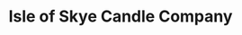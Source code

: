 ---
title: "Isle of Skye Candle Company"
url: /glasgow/isle-of-skye-candle-company/
shop: candles
---